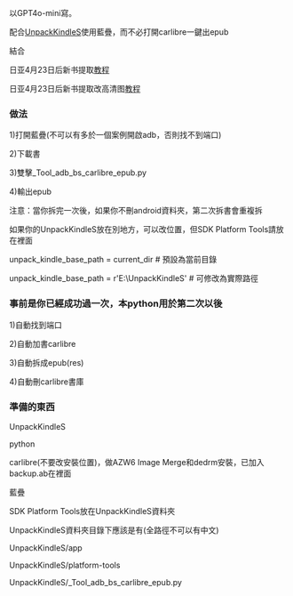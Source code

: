 以GPT4o-mini寫。


配合[UnpackKindleS](https://github.com/Aeroblast/UnpackKindleS)使用藍疊，而不必打開carlibre一鍵出epub

結合

日亚4月23日后新书提取[教程](https://books.fishhawk.top/forum/680f133909bd607077257da8)

日亚4月23日后新书提取改高清图[教程](https://books.fishhawk.top/forum/6810a15109bd6070772647fc)


### 做法

1)打開藍疊(不可以有多於一個案例開啟adb，否則找不到端口)

2)下載書

3)雙擊_Tool_adb_bs_carlibre_epub.py

4)輸出epub

注意：當你拆完一次後，如果你不刪android資料夾，第二次拆書會重複拆

如果你的UnpackKindleS放在別地方，可以改位置，但SDK Platform Tools請放在裡面

unpack_kindle_base_path = current_dir  # 預設為當前目錄

unpack_kindle_base_path = r'E:\UnpackKindleS'  # 可修改為實際路徑


### 事前是你已經成功過一次，本python用於第二次以後

1)自動找到端口

2)自動加書carlibre

3)自動拆成epub(res)

4)自動刪carlibre書庫


### 準備的東西

UnpackKindleS

python

carlibre(不要改安裝位置)，做AZW6 Image Merge和dedrm安裝，已加入backup.ab在裡面

藍疊

SDK Platform Tools放在UnpackKindleS資料夾

UnpackKindleS資料夾目錄下應該是有(全路徑不可以有中文)

UnpackKindleS/app

UnpackKindleS/platform-tools

UnpackKindleS/_Tool_adb_bs_carlibre_epub.py




